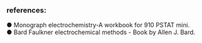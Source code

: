 ### references:
●	Monograph electrochemistry-A workbook for 910 PSTAT mini.
<br>
●	Bard Faulkner electrochemical methods -  Book by Allen J. Bard.
<br>
